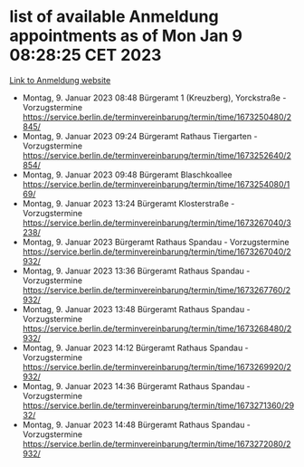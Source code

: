 # list of available Anmeldung appointments as of Mon Jan  9 08:28:25 CET 2023
[Link to Anmeldung website](https://service.berlin.de/terminvereinbarung/termin/tag.php?termin=0&anliegen[]=120686&dienstleisterlist=122210,122217,327316,122219,327312,122227,327314,122231,327346,122243,327348,122252,329742,122260,329745,122262,329748,122254,329751,122271,327278,122273,327274,122277,327276,330436,122280,327294,122282,327290,122284,327292,327539,122291,327270,122285,327266,122286,327264,122296,327268,150230,329760,122301,327282,122297,327286,122294,327284,122312,329763,122314,329775,122304,327330,122311,327334,122309,327332,122281,327352,122279,329772,122276,327324,122274,327326,122267,329766,122246,327318,122251,327320,122257,327322,122208,327298,122226,327300,121362,121364&herkunft=http%3A%2F%2Fservice.berlin.de%2Fdienstleistung%2F120686%2F)
- Montag, 9. Januar 2023 08:48 Bürgeramt 1 (Kreuzberg), Yorckstraße - Vorzugstermine https://service.berlin.de/terminvereinbarung/termin/time/1673250480/2845/
- Montag, 9. Januar 2023 09:24 Bürgeramt Rathaus Tiergarten - Vorzugstermine https://service.berlin.de/terminvereinbarung/termin/time/1673252640/2854/
- Montag, 9. Januar 2023 09:48 Bürgeramt Blaschkoallee https://service.berlin.de/terminvereinbarung/termin/time/1673254080/169/
- Montag, 9. Januar 2023 13:24 Bürgeramt Klosterstraße - Vorzugstermine https://service.berlin.de/terminvereinbarung/termin/time/1673267040/3238/
- Montag, 9. Januar 2023  Bürgeramt Rathaus Spandau - Vorzugstermine https://service.berlin.de/terminvereinbarung/termin/time/1673267040/2932/
- Montag, 9. Januar 2023 13:36 Bürgeramt Rathaus Spandau - Vorzugstermine https://service.berlin.de/terminvereinbarung/termin/time/1673267760/2932/
- Montag, 9. Januar 2023 13:48 Bürgeramt Rathaus Spandau - Vorzugstermine https://service.berlin.de/terminvereinbarung/termin/time/1673268480/2932/
- Montag, 9. Januar 2023 14:12 Bürgeramt Rathaus Spandau - Vorzugstermine https://service.berlin.de/terminvereinbarung/termin/time/1673269920/2932/
- Montag, 9. Januar 2023 14:36 Bürgeramt Rathaus Spandau - Vorzugstermine https://service.berlin.de/terminvereinbarung/termin/time/1673271360/2932/
- Montag, 9. Januar 2023 14:48 Bürgeramt Rathaus Spandau - Vorzugstermine https://service.berlin.de/terminvereinbarung/termin/time/1673272080/2932/
